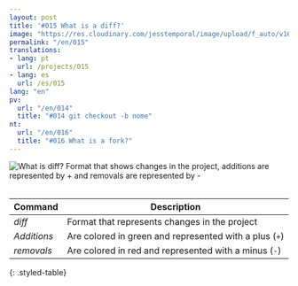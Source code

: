 ```yaml
---
layout: post
title: '#015 What is a diff?'
image: "https://res.cloudinary.com/jesstemporal/image/upload/f_auto/v1642878596/gitfichas/en/015/thumbnail_fvapdm.jpg"
permalink: "/en/015"
translations:
- lang: pt
  url: /projects/015
- lang: es
  url: /es/015
lang: "en"
pv:
  url: "/en/014"
  title: "#014 git checkout -b nome"
nt:
  url: "/en/016"
  title: "#016 What is a fork?"
---
```


<img alt="What is diff? Format that shows changes in the project, additions are represented by + and removals are represented by -" src="https://res.cloudinary.com/jesstemporal/image/upload/v1642878596/gitfichas/en/015/full_eipt8q.jpg"><br><br>

| Command | Description |
|---------|-------------|
| _diff_ | Format that represents changes in the project |
| _Additions_ | Are colored in green and represented with a plus (`+`) |
| _removals_ |  Are colored in red and represented with a minus (`-`) |
{: .styled-table}
